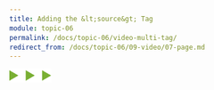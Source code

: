 ```yaml
---
title: Adding the &lt;source&gt; Tag
module: topic-06
permalink: /docs/topic-06/video-multi-tag/
redirect_from: /docs/topic-06/09-video/07-page.md
---
```


<img src="./../../../img/arrow-divider.svg" style="width: 75px; border: none; margin: 0px 0 20px 0" />
